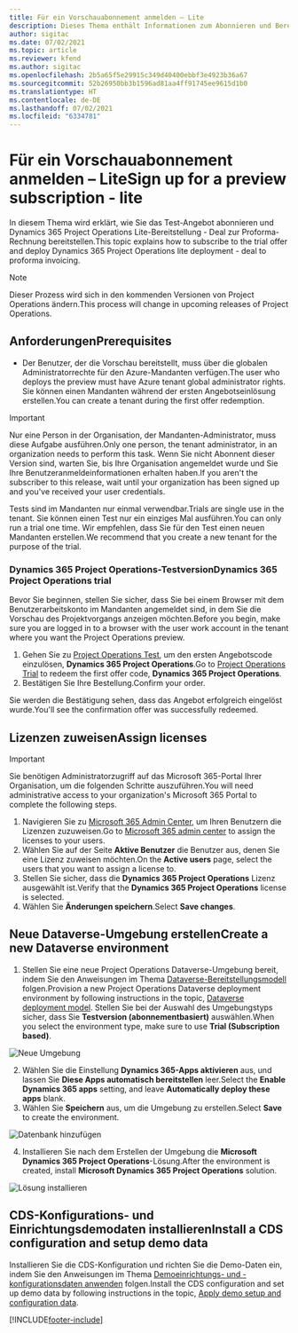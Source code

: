 ```yaml
---
title: Für ein Vorschauabonnement anmelden – Lite
description: Dieses Thema enthält Informationen zum Abonnieren und Bereitstellen der Project Operations Lite-Bereitstellung – Abschluss zur Proforma-Rechnungsstellung.
author: sigitac
ms.date: 07/02/2021
ms.topic: article
ms.reviewer: kfend
ms.author: sigitac
ms.openlocfilehash: 2b5a65f5e29915c349d40400ebbf3e4923b36a67
ms.sourcegitcommit: 52b26950bb3b1596ad81aa4ff91745ee9615d1b0
ms.translationtype: HT
ms.contentlocale: de-DE
ms.lasthandoff: 07/02/2021
ms.locfileid: "6334781"
---
```

# <a name="sign-up-for-a-preview-subscription---lite"></a><span data-ttu-id="3661d-103">Für ein Vorschauabonnement anmelden – Lite</span><span class="sxs-lookup"><span data-stu-id="3661d-103">Sign up for a preview subscription - lite</span></span> 

<span data-ttu-id="3661d-104">In diesem Thema wird erklärt, wie Sie das Test-Angebot abonnieren und Dynamics 365 Project Operations Lite-Bereitstellung - Deal zur Proforma-Rechnung bereitstellen.</span><span class="sxs-lookup"><span data-stu-id="3661d-104">This topic explains how to subscribe to the trial offer and deploy Dynamics 365 Project Operations lite deployment - deal to proforma invoicing.</span></span>

> [!NOTE]
> <span data-ttu-id="3661d-105">Dieser Prozess wird sich in den kommenden Versionen von Project Operations ändern.</span><span class="sxs-lookup"><span data-stu-id="3661d-105">This process will change in upcoming releases of Project Operations.</span></span>

## <a name="prerequisites"></a><span data-ttu-id="3661d-106">Anforderungen</span><span class="sxs-lookup"><span data-stu-id="3661d-106">Prerequisites</span></span>
- <span data-ttu-id="3661d-107">Der Benutzer, der die Vorschau bereitstellt, muss über die globalen Administratorrechte für den Azure-Mandanten verfügen.</span><span class="sxs-lookup"><span data-stu-id="3661d-107">The user who deploys the preview must have Azure tenant global administrator rights.</span></span> <span data-ttu-id="3661d-108">Sie können einen Mandanten während der ersten Angebotseinlösung erstellen.</span><span class="sxs-lookup"><span data-stu-id="3661d-108">You can create a tenant during the first offer redemption.</span></span>

> [!IMPORTANT]
> <span data-ttu-id="3661d-109">Nur eine Person in der Organisation, der Mandanten-Administrator, muss diese Aufgabe ausführen.</span><span class="sxs-lookup"><span data-stu-id="3661d-109">Only one person, the tenant administrator, in an organization needs to perform this task.</span></span> <span data-ttu-id="3661d-110">Wenn Sie nicht Abonnent dieser Version sind, warten Sie, bis Ihre Organisation angemeldet wurde und Sie Ihre Benutzeranmeldeinformationen erhalten haben.</span><span class="sxs-lookup"><span data-stu-id="3661d-110">If you aren't the subscriber to this release, wait until your organization has been signed up and you've received your user credentials.</span></span>
> 
> <span data-ttu-id="3661d-111">Tests sind im Mandanten nur einmal verwendbar.</span><span class="sxs-lookup"><span data-stu-id="3661d-111">Trials are single use in the tenant.</span></span> <span data-ttu-id="3661d-112">Sie können einen Test nur ein einziges Mal ausführen.</span><span class="sxs-lookup"><span data-stu-id="3661d-112">You can only run a trial one time.</span></span> <span data-ttu-id="3661d-113">Wir empfehlen, dass Sie für den Test einen neuen Mandanten erstellen.</span><span class="sxs-lookup"><span data-stu-id="3661d-113">We recommend that you create a new tenant for the purpose of the trial.</span></span>

### <a name="dynamics-365-project-operations-trial"></a><span data-ttu-id="3661d-114">Dynamics 365 Project Operations-Testversion</span><span class="sxs-lookup"><span data-stu-id="3661d-114">Dynamics 365 Project Operations trial</span></span> 

<span data-ttu-id="3661d-115">Bevor Sie beginnen, stellen Sie sicher, dass Sie bei einem Browser mit dem Benutzerarbeitskonto im Mandanten angemeldet sind, in dem Sie die Vorschau des Projektvorgangs anzeigen möchten.</span><span class="sxs-lookup"><span data-stu-id="3661d-115">Before you begin, make sure you are logged in to a browser with the user work account in the tenant where you want the Project Operations preview.</span></span>

1. <span data-ttu-id="3661d-116">Gehen Sie zu [Project Operations Test](https://aka.ms/try-po), um den ersten Angebotscode einzulösen, **Dynamics 365 Project Operations**.</span><span class="sxs-lookup"><span data-stu-id="3661d-116">Go to [Project Operations Trial](https://aka.ms/try-po) to redeem the first offer code, **Dynamics 365 Project Operations**.</span></span>
2. <span data-ttu-id="3661d-117">Bestätigen Sie Ihre Bestellung.</span><span class="sxs-lookup"><span data-stu-id="3661d-117">Confirm your order.</span></span>

  <span data-ttu-id="3661d-118">Sie werden die Bestätigung sehen, dass das Angebot erfolgreich eingelöst wurde.</span><span class="sxs-lookup"><span data-stu-id="3661d-118">You'll see the confirmation offer was successfully redeemed.</span></span>

## <a name="assign-licenses"></a><span data-ttu-id="3661d-119">Lizenzen zuweisen</span><span class="sxs-lookup"><span data-stu-id="3661d-119">Assign licenses</span></span>

> [!IMPORTANT]
> <span data-ttu-id="3661d-120">Sie benötigen Administratorzugriff auf das Microsoft 365-Portal Ihrer Organisation, um die folgenden Schritte auszuführen.</span><span class="sxs-lookup"><span data-stu-id="3661d-120">You will need administrative access to your organization's Microsoft 365 Portal to complete the following steps.</span></span>


1. <span data-ttu-id="3661d-121">Navigieren Sie zu [Microsoft 365 Admin Center](https://portal.office.com/), um Ihren Benutzern die Lizenzen zuzuweisen.</span><span class="sxs-lookup"><span data-stu-id="3661d-121">Go to [Microsoft 365 admin center](https://portal.office.com/) to assign the licenses to your users.</span></span>
2. <span data-ttu-id="3661d-122">Wählen Sie auf der Seite **Aktive Benutzer** die Benutzer aus, denen Sie eine Lizenz zuweisen möchten.</span><span class="sxs-lookup"><span data-stu-id="3661d-122">On the **Active users** page, select the users that you want to assign a license to.</span></span>
3. <span data-ttu-id="3661d-123">Stellen Sie sicher, dass die **Dynamics 365 Project Operations** Lizenz ausgewählt ist.</span><span class="sxs-lookup"><span data-stu-id="3661d-123">Verify that the **Dynamics 365 Project Operations** license is selected.</span></span> 
4. <span data-ttu-id="3661d-124">Wählen Sie **Änderungen speichern**.</span><span class="sxs-lookup"><span data-stu-id="3661d-124">Select **Save changes**.</span></span>

## <a name="create-a-new-dataverse-environment"></a><span data-ttu-id="3661d-125">Neue Dataverse-Umgebung erstellen</span><span class="sxs-lookup"><span data-stu-id="3661d-125">Create a new Dataverse environment</span></span>

1. <span data-ttu-id="3661d-126">Stellen Sie eine neue Project Operations Dataverse-Umgebung bereit, indem Sie den Anweisungen im Thema [Dataverse-Bereitstellungsmodell](lite-deployment.md) folgen.</span><span class="sxs-lookup"><span data-stu-id="3661d-126">Provision a new Project Operations Dataverse deployment environment by following instructions in the topic, [Dataverse deployment model](lite-deployment.md).</span></span> <span data-ttu-id="3661d-127">Stellen Sie bei der Auswahl des Umgebungstyps sicher, dass Sie **Testversion (abonnementbasiert)** auswählen.</span><span class="sxs-lookup"><span data-stu-id="3661d-127">When you select the environment type, make sure to use **Trial (Subscription based)**.</span></span>

  ![Neue Umgebung](./media/19CreateEnvironment.png)

2. <span data-ttu-id="3661d-129">Wählen Sie die Einstellung **Dynamics 365-Apps aktivieren** aus, und lassen Sie **Diese Apps automatisch bereitstellen** leer.</span><span class="sxs-lookup"><span data-stu-id="3661d-129">Select the **Enable Dynamics 365 apps** setting, and leave **Automatically deploy these apps** blank.</span></span>  
3. <span data-ttu-id="3661d-130">Wählen Sie **Speichern** aus, um die Umgebung zu erstellen.</span><span class="sxs-lookup"><span data-stu-id="3661d-130">Select **Save** to create the environment.</span></span>

  ![Datenbank hinzufügen](./media/20CreateEnvironment1.png)

4. <span data-ttu-id="3661d-132">Installieren Sie nach dem Erstellen der Umgebung die **Microsoft Dynamics 365 Project Operations**-Lösung.</span><span class="sxs-lookup"><span data-stu-id="3661d-132">After the environment is created, install **Microsoft Dynamics 365 Project Operations** solution.</span></span> 

![Lösung installieren](./media/21InstallSolution.png)

## <a name="install-a-cds-configuration-and-setup-demo-data"></a><span data-ttu-id="3661d-134">CDS-Konfigurations- und Einrichtungsdemodaten installieren</span><span class="sxs-lookup"><span data-stu-id="3661d-134">Install a CDS configuration and setup demo data</span></span>

<span data-ttu-id="3661d-135">Installieren Sie die CDS-Konfiguration und richten Sie die Demo-Daten ein, indem Sie den Anweisungen im Thema [Demoeinrichtungs- und -konfigurationsdaten anwenden](lite-apply-demo-setup-config-data.md) folgen.</span><span class="sxs-lookup"><span data-stu-id="3661d-135">Install the CDS configuration and set up demo data by following instructions in the topic, [Apply demo setup and configuration data](lite-apply-demo-setup-config-data.md).</span></span>


[!INCLUDE[footer-include](../includes/footer-banner.md)]
